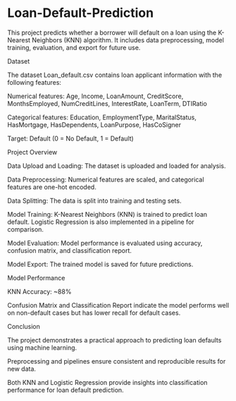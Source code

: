 # Loan-Default-Prediction
This project predicts whether a borrower will default on a loan using the K-Nearest Neighbors (KNN) algorithm. It includes data preprocessing, model training, evaluation, and export for future use.

Dataset

The dataset Loan_default.csv contains loan applicant information with the following features:

Numerical features: Age, Income, LoanAmount, CreditScore, MonthsEmployed, NumCreditLines, InterestRate, LoanTerm, DTIRatio

Categorical features: Education, EmploymentType, MaritalStatus, HasMortgage, HasDependents, LoanPurpose, HasCoSigner

Target: Default (0 = No Default, 1 = Default)

Project Overview

Data Upload and Loading: The dataset is uploaded and loaded for analysis.

Data Preprocessing: Numerical features are scaled, and categorical features are one-hot encoded.

Data Splitting: The data is split into training and testing sets.

Model Training: K-Nearest Neighbors (KNN) is trained to predict loan default. Logistic Regression is also implemented in a pipeline for comparison.

Model Evaluation: Model performance is evaluated using accuracy, confusion matrix, and classification report.

Model Export: The trained model is saved for future predictions.

Model Performance

KNN Accuracy: ~88%

Confusion Matrix and Classification Report indicate the model performs well on non-default cases but has lower recall for default cases.

Conclusion

The project demonstrates a practical approach to predicting loan defaults using machine learning.

Preprocessing and pipelines ensure consistent and reproducible results for new data.

Both KNN and Logistic Regression provide insights into classification performance for loan default prediction.

